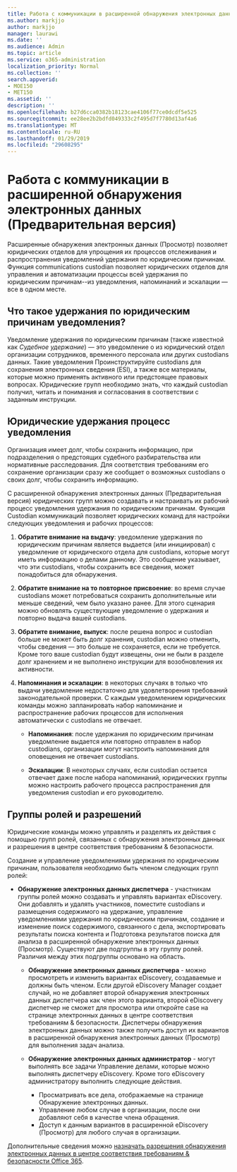 ```yaml
---
title: Работа с коммуникации в расширенной обнаружения электронных данных (Предварительная версия)
ms.author: markjjo
author: markjjo
manager: laurawi
ms.date: ''
ms.audience: Admin
ms.topic: article
ms.service: o365-administration
localization_priority: Normal
ms.collection: ''
search.appverid:
- MOE150
- MET150
ms.assetid: ''
description: ''
ms.openlocfilehash: b27d6cca0382b18123cae4106f77ce0dcdf5e525
ms.sourcegitcommit: ee28ee2b2bdfd049333c2f495d7f7780d13af4a6
ms.translationtype: MT
ms.contentlocale: ru-RU
ms.lasthandoff: 01/29/2019
ms.locfileid: "29608295"
---
```

# <a name="working-with-communications-in-advanced-ediscovery-preview"></a>Работа с коммуникации в расширенной обнаружения электронных данных (Предварительная версия)

Расширенные обнаружения электронных данных (Просмотр) позволяет юридических отделов для упрощения их процессов отслеживания и распространения уведомлений удержания по юридическим причинам. Функция communications custodian позволяет юридических отделов для управления и автоматизации процессы всей удержания по юридическим причинам--из уведомления, напоминаний и эскалации — все в одном месте.

## <a name="what-is-a-legal-hold-notification"></a>Что такое удержания по юридическим причинам уведомления?

Уведомление удержания по юридическим причинам (также известной как *Судебное удержание*) — это уведомление о из юридический отдел организации сотрудников, временного персонала или других custodians данных. Такие уведомления Проинструктируйте custodians для сохранения электронных сведения (ESI), а также все материалы, которые можно применять активного или предстоящее правовых вопросах. Юридические групп необходимо знать, что каждый custodian получил, читать и понимания и согласования в соответствии с заданным инструкции.

## <a name="the-legal-hold-notification-process"></a>Юридические удержания процесс уведомления

Организация имеет долг, чтобы сохранить информацию, при подразделения о предстоящих судебного разбирательства или нормативные расследования. Для соответствия требованиям его сохранение организации сразу же сообщает о возможных custodians о своих долг, чтобы сохранить информацию. 

С расширенной обнаружения электронных данных (Предварительная версия) юридических групп можно создавать и настраивать их рабочий процесс уведомления удержания по юридическим причинам. Функция Custodian коммуникаций позволяет юридических команд для настройки следующих уведомления и рабочих процессов:

1. **Обратите внимание на выдачу**: уведомление удержания по юридическим причинам является выдается (или инициировал) с уведомление от юридического отдела для custodians, которые могут иметь информацию о делами данному. Это сообщение указывает, что эти custodians, чтобы сохранить все сведения, может понадобиться для обнаружения. 
   
2.  **Обратите внимание на то повторное присвоение**: во время случае custodians может потребоваться сохранить дополнительные или меньше сведений, чем было указано ранее. Для этого сценария можно обновлять существующие уведомление о удержания и повторно выдача вашей custodians.

3.  **Обратите внимание, выпуск**: после решена вопрос и custodian больше не может быть долг хранения, custodian можно отменить, чтобы сведения — это больше не сохраняется, если не требуется. Кроме того ваше custodian будут извещены, они не были в разделе долг хранением и не выполнено инструкции для возобновления их активности.

4. **Напоминания и эскалации**: в некоторых случаях в только что выдачи уведомление недостаточно для удовлетворения требований законодательной проверки. С каждым уведомлением юридических команды можно запланировать набор напоминание и распространение рабочих процессов для исполнения автоматически с custodians не отвечает.

    - **Напоминания**: после удержания по юридическим причинам уведомление выдается или повторно отправлен в набор custodians, организации могут настроить напоминания для оповещения не отвечает custodians. 

    - **Эскалации**: В некоторых случаях, если custodian остается отвечает даже после набора напоминаний, юридических группы можно настроить рабочего процесса распространения для уведомления custodian и его руководителю.

## <a name="role-groups-and-permissions"></a>Группы ролей и разрешений 

Юридические команды можно управлять и разделять их действия с помощью групп ролей, связанных с обнаружения электронных данных и разрешения в центре соответствия требованиям & безопасности. 

Создание и управление уведомлениями удержания по юридическим причинам, пользователя необходимо быть членом следующих групп ролей:

- **Обнаружение электронных данных диспетчера** - участникам группы ролей можно создавать и управлять вариантах eDiscovery. Они добавлять и удалять участников, поместите custodians и размещения содержимого на удержание, управление уведомлениями удержания по юридическим причинам, создание и изменение поиск содержимого, связанного с дела, экспортировать результаты поиска контента и Подготовка результатов поиска для анализа в расширенной обнаружение электронных данных (Просмотр). Существуют две подгруппы в эту группу ролей. Различия между этих подгруппы основано на область.

  - **Обнаружение электронных данных диспетчера** - можно просмотреть и изменить вариантах eDiscovery, создаваемые и должны быть членом. Если другой eDiscovery Manager создает случай, но не добавляет второй обнаружения электронных данных диспетчера как член этого варианта, второй eDiscovery диспетчер не сможет для просмотра или откройте case на странице электронных данных в центре соответствия требованиям & безопасности. Диспетчеры обнаружения электронных данных можно также получить доступ их вариантов в расширенной обнаружения электронных данных (Просмотр) для выполнения задач анализа.

  - **Обнаружение электронных данных администратор** - могут выполнять все задачи Управление делами, которые можно выполнять диспетчеру eDiscovery. Кроме того eDiscovery администратору выполнить следующие действия.
    
    - Просматривать все дела, отображаемые на странице Обнаружение электронных данных.
    - Управление любом случае в организации, после они добавляют себя в качестве члена обращения.
    - Доступ к данным вариантов в расширенной eDiscovery (Просмотр) для любого случая в организации.

Дополнительные сведения можно [назначать разрешения обнаружения электронных данных в центре соответствия требованиям & безопасности Office 365](../assign-ediscovery-permissions.md).